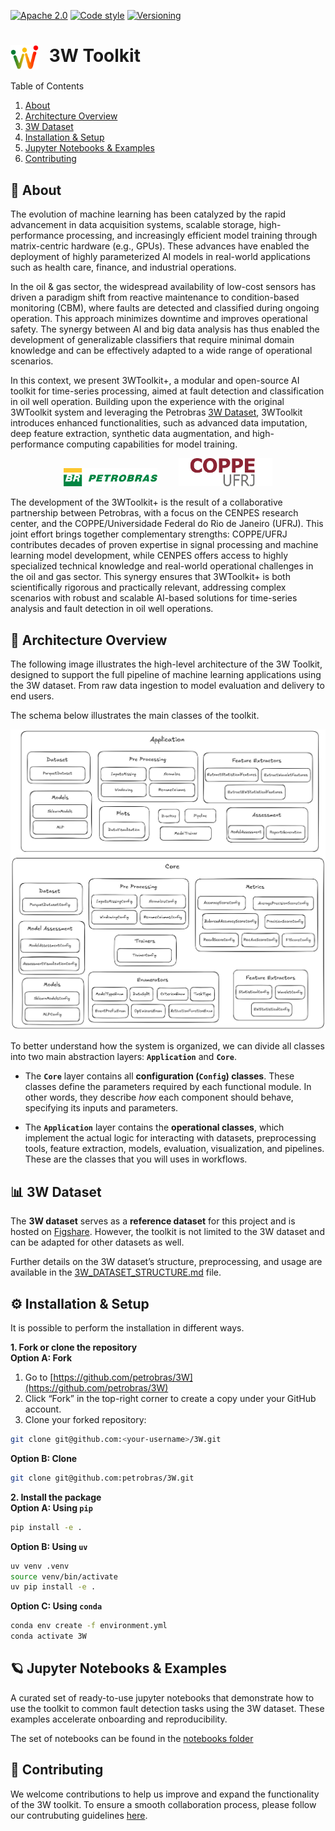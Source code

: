 [![Apache 2.0][apache-shield]][apache] 
[![Code style][black-shield]][black]
[![Versioning][semver-shield]][semver]

[apache]: https://opensource.org/licenses/Apache-2.0
[apache-shield]: https://img.shields.io/badge/License-Apache_2.0-blue.svg
[black]: https://github.com/psf/black
[black-shield]: https://img.shields.io/badge/code%20style-black-000000.svg
[semver]: https://semver.org
[semver-shield]: https://img.shields.io/badge/semver-2.0.0-blue

<h1>
  <img src="../../images/3w_logo.png" width="45" style="vertical-align: middle; margin-right: 10px;" />
  3W Toolkit
</h1>

<a id="readme-top"></a>

<summary>Table of Contents</summary>

<ol>
<li><a href="#about-the-project">About</a></li>
<li><a href="#architecture_overview">Architecture Overview</a></li>
<li><a href="#dataset">3W Dataset</a></li>
<li><a href="#installation">Installation & Setup</a></li>
<li><a href="#notebooks">Jupyter Notebooks & Examples</a></li>
<li><a href="#contributing">Contributing</a></li>
</ol>

## 📘 About <a id="about-the-project"></a>

The evolution of machine learning has been catalyzed by the rapid advancement in data acquisition systems, scalable storage, high-performance processing, and increasingly efficient model training through matrix-centric hardware (e.g., GPUs). These advances have enabled the deployment of highly parameterized AI models in real-world applications such as health care, finance, and industrial operations.

In the oil & gas sector, the widespread availability of low-cost sensors has driven a paradigm shift from reactive maintenance to condition-based monitoring (CBM), where faults are detected and classified during ongoing operation. This approach minimizes downtime and improves operational safety. The synergy between AI and big data analysis has thus enabled the development of generalizable classifiers that require minimal domain knowledge and can be effectively adapted to a wide range of operational scenarios.

In this context, we present 3WToolkit+, a modular and open-source AI toolkit for time-series processing, aimed at fault detection and classification in oil well operation. Building upon the experience with the original 3WToolkit system and leveraging the Petrobras <a href="https://github.com/petrobras/3W">3W Dataset</a>, 3WToolkit introduces enhanced functionalities, such as advanced data imputation, deep feature extraction, synthetic data augmentation, and high-performance computing capabilities for model training.

<p align="center">
  <img src="../../images/petrobras_logo.png" width="150" style="margin-right: 30px;" />
  <img src="../../images/coppe_logo.png" width="150" />
</p>

The development of the 3WToolkit+ is the result of a collaborative partnership between Petrobras, with a focus on the CENPES research center, and the COPPE/Universidade Federal do Rio de Janeiro (UFRJ). This joint effort brings together complementary strengths: COPPE/UFRJ contributes decades of proven expertise in signal processing and machine learning model development, while CENPES offers access to highly specialized technical knowledge and real-world operational challenges in the oil and gas sector. This synergy ensures that 3WToolkit+ is both scientifically rigorous and practically relevant, addressing complex scenarios with robust and scalable AI-based solutions for time-series analysis and fault detection in oil well operations.

## 🧩 Architecture Overview <a id="architecture_overview"></a>

The following image illustrates the high-level architecture of the 3W Toolkit, designed to support the full pipeline of machine learning applications using the 3W dataset. From raw data ingestion to model evaluation and delivery to end users. 

The schema below illustrates the main classes of the toolkit. 

<img width="1200" src="../../images/3w_classes_in_groups.jpg">

To better understand how the system is organized, we can divide all classes into two main abstraction layers: **`Application`** and **`Core`**.

* The **`Core`** layer contains all **configuration (`Config`) classes**. These classes define the parameters required by each functional module. In other words, they describe *how* each component should behave, specifying its inputs and parameters.

* The **`Application`** layer contains the **operational classes**, which implement the actual logic for interacting with datasets, preprocessing tools, feature extraction, models, evaluation, visualization, and pipelines. These are the classes that you will uses in workflows.


## 📊 3W Dataset <a id="dataset"></a>
The **3W dataset** serves as a **reference dataset** for this project and is hosted on [Figshare](https://figshare.com/projects/3W_Dataset/251195). However, the toolkit is not limited to the 3W dataset and can be adapted for other datasets as well. 

Further details on the 3W dataset’s structure, preprocessing, and usage are available in the [3W_DATASET_STRUCTURE.md](../3W_DATASET_STRUCTURE.md) file.


## ⚙️ Installation & Setup  <a id="installation"></a>

It is possible to perform the installation in different ways.

**1. Fork or clone the repository**  
**Option A: Fork** 
1. Go to [https://github.com/petrobras/3W](https://github.com/petrobras/3W)
2. Click “Fork” in the top-right corner to create a copy under your GitHub account.
3. Clone your forked repository:
```bash
git clone git@github.com:<your-username>/3W.git
```

**Option B: Clone**
```bash
git clone git@github.com:petrobras/3W.git
```

**2. Install the package**  
**Option A: Using `pip`** 
```bash
pip install -e .
```

**Option B: Using `uv`**
```bash
uv venv .venv
source venv/bin/activate
uv pip install -e .
```

**Option C: Using `conda`**
```bash
conda env create -f environment.yml
conda activate 3W
```

## 🪐 Jupyter Notebooks & Examples <a id="notebooks"></a>
A curated set of ready-to-use jupyter notebooks that demonstrate how to use the toolkit to common fault detection tasks using the 3W dataset. These examples accelerate onboarding and reproducibility.

The set of notebooks can be found in the [notebooks folder](../docs/notebooks/)


## 🤝 Contributing  <a id="contributing"></a>

We welcome contributions to help us improve and expand the functionality of the 3W toolkit. To ensure a smooth collaboration process, please follow our contrubuting guidelines [here](../CONTRIBUTING.md).



